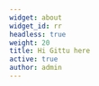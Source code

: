 ```yaml
---
widget: about
widget_id: rr
headless: true
weight: 20
title: Hi Gittu here
active: true
author: admin
---
```

